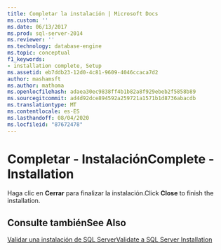 ```yaml
---
title: Completar la instalación | Microsoft Docs
ms.custom: ''
ms.date: 06/13/2017
ms.prod: sql-server-2014
ms.reviewer: ''
ms.technology: database-engine
ms.topic: conceptual
f1_keywords:
- installation complete, Setup
ms.assetid: eb7ddb23-12d0-4c81-9609-4046ccaca7d2
author: mashamsft
ms.author: mathoma
ms.openlocfilehash: adaea30ec9838ff4b1b82a8f929ebeb2f5858b89
ms.sourcegitcommit: ad4d92dce894592a259721a1571b1d8736abacdb
ms.translationtype: MT
ms.contentlocale: es-ES
ms.lasthandoff: 08/04/2020
ms.locfileid: "87672478"
---
```

# <a name="complete---installation"></a><span data-ttu-id="fca9d-102">Completar - Instalación</span><span class="sxs-lookup"><span data-stu-id="fca9d-102">Complete - Installation</span></span>
  <span data-ttu-id="fca9d-103">Haga clic en **Cerrar** para finalizar la instalación.</span><span class="sxs-lookup"><span data-stu-id="fca9d-103">Click **Close** to finish the installation.</span></span>  
  
## <a name="see-also"></a><span data-ttu-id="fca9d-104">Consulte también</span><span class="sxs-lookup"><span data-stu-id="fca9d-104">See Also</span></span>  
 [<span data-ttu-id="fca9d-105">Validar una instalación de SQL Server</span><span class="sxs-lookup"><span data-stu-id="fca9d-105">Validate a SQL Server Installation</span></span>](../../database-engine/install-windows/validate-a-sql-server-installation.md)  
  
  
